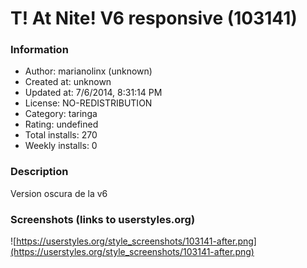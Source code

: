# T! At Nite! V6 responsive (103141)

### Information
- Author: marianolinx (unknown)
- Created at: unknown
- Updated at: 7/6/2014, 8:31:14 PM
- License: NO-REDISTRIBUTION
- Category: taringa
- Rating: undefined
- Total installs: 270
- Weekly installs: 0


### Description
Version oscura de la v6


### Screenshots (links to userstyles.org)
![https://userstyles.org/style_screenshots/103141-after.png](https://userstyles.org/style_screenshots/103141-after.png)


